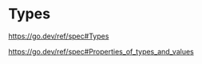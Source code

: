 Types
=====

https://go.dev/ref/spec#Types

https://go.dev/ref/spec#Properties_of_types_and_values


